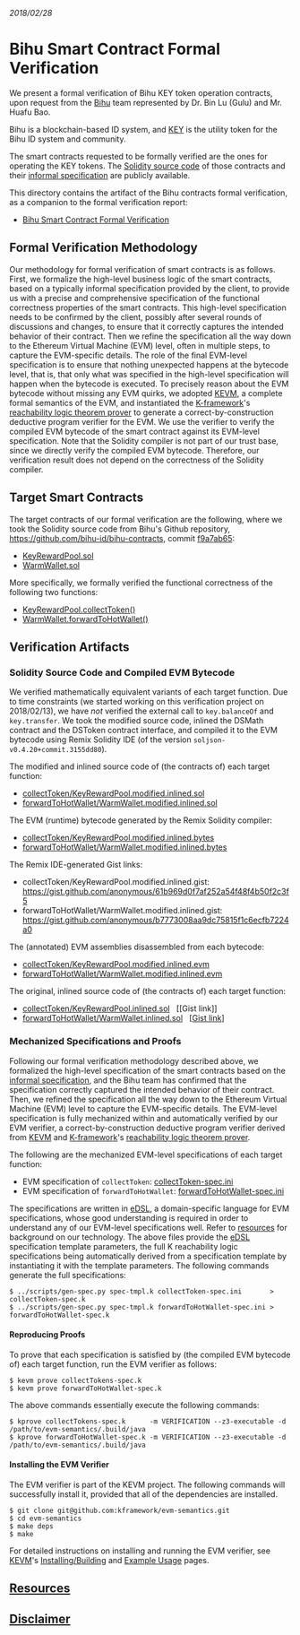 *2018/02/28*

# Bihu Smart Contract Formal Verification

We present a formal verification of Bihu KEY token operation contracts, upon request from the [Bihu] team represented by Dr. Bin Lu (Gulu) and Mr. Huafu Bao.

Bihu is a blockchain-based ID system, and [KEY] is the utility token for the Bihu ID system and community.

The smart contracts requested to be formally verified are the ones for operating the KEY tokens.
The [Solidity source code][src] of those contracts and their [informal specification] are publicly available.

This directory contains the artifact of the Bihu contracts formal verification, as a companion to the formal verification report:

* [Bihu Smart Contract Formal Verification]


## Formal Verification Methodology

Our methodology for formal verification of smart contracts is as follows.  First, we formalize the high-level business logic of the smart contracts, based on a typically informal specification provided by the client, to provide us with a precise and comprehensive specification of the functional correctness properties of the smart contracts.  This high-level specification needs to be confirmed by the client, possibly after several rounds of discussions and changes, to ensure that it correctly captures the intended behavior of their contract.  Then we refine the specification all the way down to the Ethereum Virtual Machine (EVM) level, often in multiple steps, to capture the EVM-specific details.  The role of the final EVM-level specification is to ensure that nothing unexpected happens at the bytecode level, that is, that only what was specified in the high-level specification will happen when the bytecode is executed.  To precisely reason about the EVM bytecode without missing any EVM quirks, we adopted [KEVM], a complete formal semantics of the EVM, and instantiated the [K-framework]'s [reachability logic theorem prover] to generate a correct-by-construction deductive program verifier for the EVM.  We use the verifier to verify the compiled EVM bytecode of the smart contract against its EVM-level specification.  Note that the Solidity compiler is not part of our trust base, since we directly verify the compiled EVM bytecode.  Therefore, our verification result does not depend on the correctness of the Solidity compiler.

## Target Smart Contracts

The target contracts of our formal verification are the following, where we took the Solidity source code from Bihu's Github repository, https://github.com/bihu-id/bihu-contracts, commit [f9a7ab65](https://github.com/bihu-id/bihu-contracts/tree/f9a7ab65181cc204332e17df30406612d5d350ef/src):

* [KeyRewardPool.sol](https://github.com/bihu-id/bihu-contracts/blob/f9a7ab65181cc204332e17df30406612d5d350ef/src/KeyRewardPool.sol)
* [WarmWallet.sol](https://github.com/bihu-id/bihu-contracts/blob/f9a7ab65181cc204332e17df30406612d5d350ef/src/WarmWallet.sol)

More specifically, we formally verified the functional correctness of the following two functions:

* [KeyRewardPool.collectToken()](https://github.com/bihu-id/bihu-contracts/blob/f9a7ab65181cc204332e17df30406612d5d350ef/src/KeyRewardPool.sol#L50-L85)
* [WarmWallet.forwardToHotWallet()](https://github.com/bihu-id/bihu-contracts/blob/f9a7ab65181cc204332e17df30406612d5d350ef/src/WarmWallet.sol#L69-L81)

## Verification Artifacts

### Solidity Source Code and Compiled EVM Bytecode

We verified mathematically equivalent variants of each target function.
Due to time constraints (we started working on this verification project on 2018/02/13), we have *not* verified the external call to `key.balanceOf` and `key.transfer`.
We took the modified source code, inlined the DSMath contract and the DSToken contract interface, and compiled it to the EVM bytecode using Remix Solidity IDE (of the version `soljson-v0.4.20+commit.3155dd80`).

The modified and inlined source code of (the contracts of) each target function:

* [collectToken/KeyRewardPool.modified.inlined.sol](collectToken/KeyRewardPool.modified.inlined.sol)
* [forwardToHotWallet/WarmWallet.modified.inlined.sol](forwardToHotWallet/WarmWallet.modified.inlined.sol)

The EVM (runtime) bytecode generated by the Remix Solidity compiler:

* [collectToken/KeyRewardPool.modified.inlined.bytes](collectToken/KeyRewardPool.modified.inlined.bytes)
* [forwardToHotWallet/WarmWallet.modified.inlined.bytes](forwardToHotWallet/WarmWallet.modified.inlined.bytes)

The Remix IDE-generated Gist links:

* collectToken/KeyRewardPool.modified.inlined.gist: https://gist.github.com/anonymous/61b969d0f7af252a54f48f4b50f2c3f5
* forwardToHotWallet/WarmWallet.modified.inlined.gist: https://gist.github.com/anonymous/b7773008aa9dc75815f1c6ecfb7224a0

The (annotated) EVM assemblies disassembled from each bytecode:

* [collectToken/KeyRewardPool.modified.inlined.evm](collectToken/KeyRewardPool.modified.inlined.evm)
* [forwardToHotWallet/WarmWallet.modified.inlined.evm](forwardToHotWallet/WarmWallet.modified.inlined.evm)

The original, inlined source code of (the contracts of) each target function:

* [collectToken/KeyRewardPool.inlined.sol](collectToken/KeyRewardPool.inlined.sol) &nbsp; [[Gist link]]
* [forwardToHotWallet/WarmWallet.inlined.sol](forwardToHotWallet/WarmWallet.inlined.sol) &nbsp; [[Gist link](https://gist.github.com/anonymous/c95f67810dff2af73b240c78aab4e3b9)]

### Mechanized Specifications and Proofs

Following our formal verification methodology described above, we formalized the high-level specification of the smart contracts based on the [informal specification], and the Bihu team has confirmed that the specification correctly captured the intended behavior of their contract.
Then, we refined the specification all the way down to the Ethereum Virtual Machine (EVM) level to capture the EVM-specific details.
The EVM-level specification is fully mechanized within and automatically verified by our EVM verifier, a correct-by-construction deductive program verifier derived from [KEVM] and [K-framework]'s [reachability logic theorem prover].

The following are the mechanized EVM-level specifications of each target function:

* EVM specification of `collectToken`: [collectToken-spec.ini]
* EVM specification of `forwardToHotWallet`: [forwardToHotWallet-spec.ini]

The specifications are written in [eDSL], a domain-specific language for EVM specifications, whose good understanding is required in order to understand any of our EVM-level specifications well.  Refer to [resources] for background on our technology.  The above files provide the [eDSL] specification template parameters, the full K reachability logic specifications being automatically derived from a specification template by instantiating it with the template parameters.  The following commands generate the full specifications:

```
$ ../scripts/gen-spec.py spec-tmpl.k collectToken-spec.ini       > collectToken-spec.k
$ ../scripts/gen-spec.py spec-tmpl.k forwardToHotWallet-spec.ini > forwardToHotWallet-spec.k
```

#### Reproducing Proofs

To prove that each specification is satisfied by (the compiled EVM bytecode of) each target function, run the EVM verifier as follows:

```
$ kevm prove collectTokens-spec.k
$ kevm prove forwardToHotWallet-spec.k
```

The above commands essentially execute the following commands:

```
$ kprove collectTokens-spec.k      -m VERIFICATION --z3-executable -d /path/to/evm-semantics/.build/java
$ kprove forwardToHotWallet-spec.k -m VERIFICATION --z3-executable -d /path/to/evm-semantics/.build/java
```

#### Installing the EVM Verifier

The EVM verifier is part of the KEVM project.  The following commands will successfully install it, provided that all of the dependencies are installed.

```
$ git clone git@github.com:kframework/evm-semantics.git
$ cd evm-semantics
$ make deps
$ make
```

For detailed instructions on installing and running the EVM verifier, see [KEVM]'s [Installing/Building](https://github.com/kframework/evm-semantics/blob/master/README.md#installingbuilding) and [Example Usage](https://github.com/kframework/evm-semantics/blob/master/README.md#example-usage) pages.


## [Resources](../README.md#resources)

## [Disclaimer](../README.md#disclaimer)


[Bihu]: <https://bihu.com/>
[KEY]: <https://etherscan.io/address/0x4cd988afbad37289baaf53c13e98e2bd46aaea8c#code>
[formal verification methodology]: <methodology.md>
[KEVM]: <https://github.com/kframework/evm-semantics>
[K-framework]: <http://www.kframework.org>
[reachability logic theorem prover]: <http://fsl.cs.illinois.edu/index.php/Semantics-Based_Program_Verifiers_for_All_Languages>
[collectToken-spec.ini]: <collectToken-spec.ini>
[forwardToHotWallet-spec.ini]: <forwardToHotWallet-spec.ini>
[informal specification]: <https://docs.google.com/document/d/1-PilHhInQxGod7FZNbtfv2bbgV1045ROT5TO3WLhDOE>
[src]: <https://github.com/bihu-id/bihu-contracts/tree/f9a7ab65181cc204332e17df30406612d5d350ef/src>
[formal verification report]: <bihu-contracts-verification-report.pdf>
[Bihu Smart Contract Formal Verification]: <bihu-contracts-verification-report.pdf>
[resources]: <../README.md#resources>
[eDSL]: <../resources/edsl.md>
